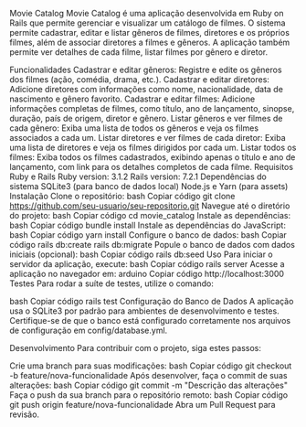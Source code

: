 Movie Catalog
Movie Catalog é uma aplicação desenvolvida em Ruby on Rails que permite gerenciar e visualizar um catálogo de filmes. O sistema permite cadastrar, editar e listar gêneros de filmes, diretores e os próprios filmes, além de associar diretores a filmes e gêneros. A aplicação também permite ver detalhes de cada filme, listar filmes por gênero e diretor.

Funcionalidades
Cadastrar e editar gêneros: Registre e edite os gêneros dos filmes (ação, comédia, drama, etc.).
Cadastrar e editar diretores: Adicione diretores com informações como nome, nacionalidade, data de nascimento e gênero favorito.
Cadastrar e editar filmes: Adicione informações completas de filmes, como título, ano de lançamento, sinopse, duração, país de origem, diretor e gênero.
Listar gêneros e ver filmes de cada gênero: Exiba uma lista de todos os gêneros e veja os filmes associados a cada um.
Listar diretores e ver filmes de cada diretor: Exiba uma lista de diretores e veja os filmes dirigidos por cada um.
Listar todos os filmes: Exiba todos os filmes cadastrados, exibindo apenas o título e ano de lançamento, com link para os detalhes completos de cada filme.
Requisitos
Ruby e Rails
Ruby version: 3.1.2
Rails version: 7.2.1
Dependências do sistema
SQLite3 (para banco de dados local)
Node.js e Yarn (para assets)
Instalação
Clone o repositório:
bash
Copiar código
git clone https://github.com/seu-usuario/seu-repositorio.git
Navegue até o diretório do projeto:
bash
Copiar código
cd movie_catalog
Instale as dependências:
bash
Copiar código
bundle install
Instale as dependências do JavaScript:
bash
Copiar código
yarn install
Configure o banco de dados:
bash
Copiar código
rails db:create
rails db:migrate
Popule o banco de dados com dados iniciais (opcional):
bash
Copiar código
rails db:seed
Uso
Para iniciar o servidor da aplicação, execute:
bash
Copiar código
rails server
Acesse a aplicação no navegador em:
arduino
Copiar código
http://localhost:3000
Testes
Para rodar a suíte de testes, utilize o comando:

bash
Copiar código
rails test
Configuração do Banco de Dados
A aplicação usa o SQLite3 por padrão para ambientes de desenvolvimento e testes. Certifique-se de que o banco está configurado corretamente nos arquivos de configuração em config/database.yml.

Desenvolvimento
Para contribuir com o projeto, siga estes passos:

Crie uma branch para suas modificações:
bash
Copiar código
git checkout -b feature/nova-funcionalidade
Após desenvolver, faça o commit de suas alterações:
bash
Copiar código
git commit -m "Descrição das alterações"
Faça o push da sua branch para o repositório remoto:
bash
Copiar código
git push origin feature/nova-funcionalidade
Abra um Pull Request para revisão.
